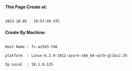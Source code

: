 
   
#### This Page Create at:

```bash

2023-10-05 - 19:57:49 UTC

```

#### Create By Machine:

```bash

Host Name : fv-az593-746

platform  : Linux-6.2.0-1012-azure-x86_64-with-glibc2.35

Ip Local  : 10.1.0.125

```

